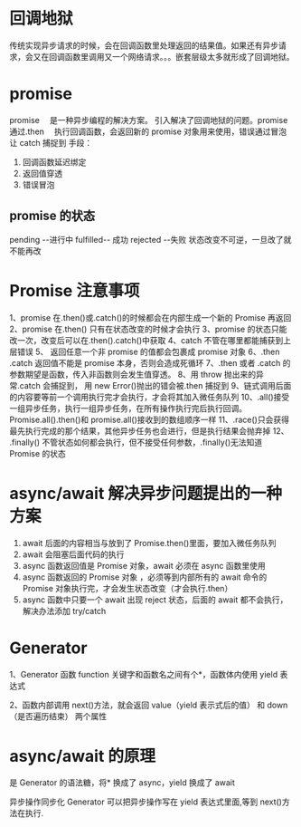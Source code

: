 # 回调地狱

传统实现异步请求的时候，会在回调函数里处理返回的结果值。如果还有异步请求，会又在回调函数里调用又一个网络请求。。。嵌套层级太多就形成了回调地狱。

# promise

promise 　是一种异步编程的解决方案。 引入解决了回调地狱的问题。promise 通过.then 　执行回调函数，会返回新的 promise 对象用来使用，错误通过冒泡让 catch 捕捉到
手段：

1. 回调函数延迟绑定
2. 返回值穿透
3. 错误冒泡

## promise 的状态

pending --进行中 fulfilled-- 成功 rejected --失败
状态改变不可逆，一旦改了就不能再改

# Promise 注意事项

1、promise 在.then()或.catch()的时候都会在内部生成一个新的 Promise 再返回
2、promise 在.then() 只有在状态改变的时候才会执行
3、promise 的状态只能改一次，改变后可以在.then().catch()中获取
4、catch 不管在哪里都能捕获到上层错误
5、 返回任意一个非 promise 的值都会包裹成 promise 对象
6、.then .catch 返回值不能是 promise 本身，否则会造成死循环
7、.then 或者 .catch 的参数期望是函数，传入非函数则会发生值穿透。
8、用 throw 抛出来的异常.catch 会捕捉到， 用 new Error()抛出的错会被.then 捕捉到
9、链式调用后面的内容要等前一个调用执行完才会执行，才会将其加入微任务队列
10、.all()接受一组异步任务，执行一组异步任务，在所有操作执行完后执行回调。Promise.all().then()和 promise.all()接收到的数组顺序一样
11、.race()只会获得最先执行完成的那个结果，其他异步任务也会进行，但是执行结果会抛弃掉
12、 .finally() 不管状态如何都会执行，但不接受任何参数，.finally()无法知道 Promise 的状态

# async/await 解决异步问题提出的一种方案

1. await 后面的内容相当与放到了 Promise.then()里面，要加入微任务队列
2. await 会阻塞后面代码的执行
3. async 函数返回值是 Promise 对象，await 必须在 async 函数里使用
4. async 函数返回的 Promise 对象 ，必须等到内部所有的 await 命令的 Promise 对象执行完，才会发生状态改变（才会执行.then）
5. async 函数中只要一个 await 出现 reject 状态，后面的 await 都不会执行，解决办法添加 try/catch

# Generator

1、Generator 函数 function 关键字和函数名之间有个\*，函数体内使用 yield 表达式

2、函数内部调用 next()方法，就会返回 value（yield 表示式后的值） 和 down（是否遍历结束） 两个属性

# async/await 的原理

是 Generator 的语法糖，将\* 换成了 async，yield 换成了 await

异步操作同步化
Generator 可以把异步操作写在 yield 表达式里面,等到 next()方法在执行.

